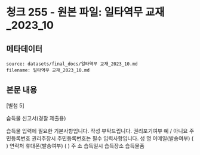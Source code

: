 # 청크 255 - 원본 파일: 일타역무 교재_2023_10

## 메타데이터

```
source: datasets/final_docs/일타역무 교재_2023_10.md
filename: 일타역무 교재_2023_10.md
```

## 본문 내용

[별첨 5]

습득물 신고서(경찰 제출용)

습득물 입력에 필요한 기본사항입니다. 작성 부탁드립니다. 권리포기여부 예 / 아니요 주민등록번호 권리주장시 주민등록번호는  필수 입력사항입니다. 성 명 이메일(발송여부) ( ) 연락처 휴대폰(발송여부) ( ) 주 소 습득일시 습득장소 습득물품